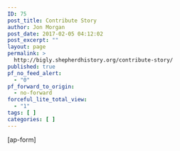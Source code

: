 ```yaml
---
ID: 75
post_title: Contribute Story
author: Jon Morgan
post_date: 2017-02-05 04:12:02
post_excerpt: ""
layout: page
permalink: >
  http://bigly.shepherdhistory.org/contribute-story/
published: true
pf_no_feed_alert:
  - "0"
pf_forward_to_origin:
  - no-forward
forceful_lite_total_view:
  - "1"
tags: [ ]
categories: [ ]
---
```

[ap-form]
